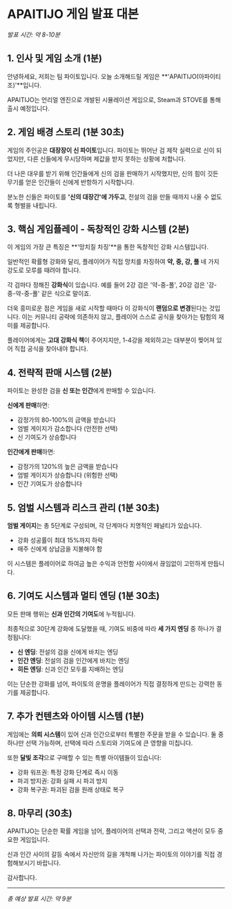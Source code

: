 # APAITIJO 게임 발표 대본
*발표 시간: 약 8-10분*

## 1. 인사 및 게임 소개 (1분)

안녕하세요, 저희는 팀 파이토입니다. 
오늘 소개해드릴 게임은 **'APAITIJO(아파이티조)'**입니다.

APAITIJO는 언리얼 엔진으로 개발된 시뮬레이션 게임으로, Steam과 STOVE를 통해 출시 예정입니다.

## 2. 게임 배경 스토리 (1분 30초)

게임의 주인공은 **대장장이 신 파이토**입니다. 
파이토는 뛰어난 검 제작 실력으로 신이 되었지만, 다른 신들에게 무시당하며 제값을 받지 못하는 상황에 처합니다.

더 나은 대우를 받기 위해 인간들에게 신의 검을 판매하기 시작했지만, 신의 힘이 깃든 무기를 얻은 인간들이 신에게 반항하기 시작합니다.

분노한 신들은 파이토를 **'신의 대장간'에 가두고**, 전설의 검을 만들 때까지 나올 수 없도록 형벌을 내립니다.

## 3. 핵심 게임플레이 - 독창적인 강화 시스템 (2분)

이 게임의 가장 큰 특징은 **'망치질 차징'**을 통한 독창적인 강화 시스템입니다.

일반적인 확률형 강화와 달리, 플레이어가 직접 망치를 차징하여 **약, 중, 강, 풀** 네 가지 강도로 모루를 때려야 합니다.

각 검마다 정해진 **강화식**이 있습니다. 
예를 들어 2강 검은 '약-중-풀', 20강 검은 '강-중-약-중-풀' 같은 식으로 말이죠.

더욱 흥미로운 점은 게임을 새로 시작할 때마다 이 강화식이 **랜덤으로 변경**된다는 것입니다. 이는 커뮤니티 공략에 의존하지 않고, 플레이어 스스로 공식을 찾아가는 탐험의 재미를 제공합니다.

플레이어에게는 **고대 강화식 책**이 주어지지만, 1-4강을 제외하고는 대부분이 찢어져 있어 직접 공식을 찾아내야 합니다.

## 4. 전략적 판매 시스템 (2분)

파이토는 완성한 검을 **신 또는 인간**에게 판매할 수 있습니다.

**신에게 판매**하면:
- 감정가의 80-100%의 금액을 받습니다
- 엄벌 게이지가 감소합니다 (안전한 선택)
- 신 기여도가 상승합니다

**인간에게 판매**하면:
- 감정가의 120%의 높은 금액을 받습니다
- 엄벌 게이지가 상승합니다 (위험한 선택)
- 인간 기여도가 상승합니다

## 5. 엄벌 시스템과 리스크 관리 (1분 30초)

**엄벌 게이지**는 총 5단계로 구성되며, 각 단계마다 치명적인 페널티가 있습니다.

- 강화 성공률이 최대 15%까지 하락
- 매주 신에게 상납금을 지불해야 함

이 시스템은 플레이어로 하여금 높은 수익과 안전함 사이에서 끊임없이 고민하게 만듭니다.

## 6. 기여도 시스템과 멀티 엔딩 (1분 30초)

모든 판매 행위는 **신과 인간의 기여도**에 누적됩니다.

최종적으로 30단계 강화에 도달했을 때, 기여도 비중에 따라 **세 가지 엔딩** 중 하나가 결정됩니다:

- **신 엔딩**: 전설의 검을 신에게 바치는 엔딩
- **인간 엔딩**: 전설의 검을 인간에게 바치는 엔딩  
- **히든 엔딩**: 신과 인간 모두를 지배하는 엔딩

이는 단순한 강화를 넘어, 파이토의 운명을 플레이어가 직접 결정하게 만드는 강력한 동기를 제공합니다.

## 7. 추가 컨텐츠와 아이템 시스템 (1분)

게임에는 **의뢰 시스템**이 있어 신과 인간으로부터 특별한 주문을 받을 수 있습니다. 둘 중 하나만 선택 가능하며, 선택에 따라 스토리와 기여도에 큰 영향을 미칩니다.

또한 **달빛 조각**으로 구매할 수 있는 특별 아이템들이 있습니다:
- 강화 워프권: 특정 강화 단계로 즉시 이동
- 파괴 방지권: 강화 실패 시 파괴 방지
- 강화 복구권: 파괴된 검을 원래 상태로 복구

## 8. 마무리 (30초)

APAITIJO는 단순한 확률 게임을 넘어, 플레이어의 선택과 전략, 그리고 액션이 모두 중요한 게임입니다.

신과 인간 사이의 갈등 속에서 자신만의 길을 개척해 나가는 파이토의 이야기를 직접 경험해보시기 바랍니다.

감사합니다.

---
*총 예상 발표 시간: 약 9분*
